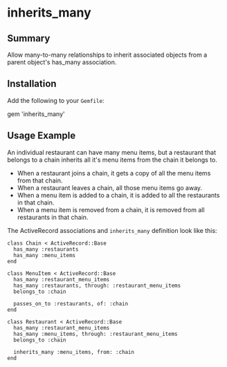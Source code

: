 # inherits_many

## Summary
Allow many-to-many relationships to inherit associated objects from a parent object's has_many association.

## Installation
Add the following to your `Gemfile`:

  gem 'inherits_many'

## Usage Example

An individual restaurant can have many menu items, but a restaurant that belongs to a chain inherits all it's menu items from the chain it belongs to.

 * When a restaurant joins a chain, it gets a copy of all the menu items from that chain.
 * When a restaurant leaves a chain, all those menu items go away.
 * When a menu item is added to a chain, it is added to all the restaurants in that chain.
 * When a menu item is removed from a chain, it is removed from all restaurants in that chain.

The ActiveRecord associations and `inherits_many` definition look like this:
 
    class Chain < ActiveRecord::Base
      has_many :restaurants
      has_many :menu_items
    end

    class MenuItem < ActiveRecord::Base
      has_many :restaurant_menu_items
      has_many :restaurants, through: :restaurant_menu_items
      belongs_to :chain

      passes_on_to :restaurants, of: :chain
    end

    class Restaurant < ActiveRecord::Base
      has_many :restaurant_menu_items
      has_many :menu_items, through: :restaurant_menu_items
      belongs_to :chain

      inherits_many :menu_items, from: :chain
    end
